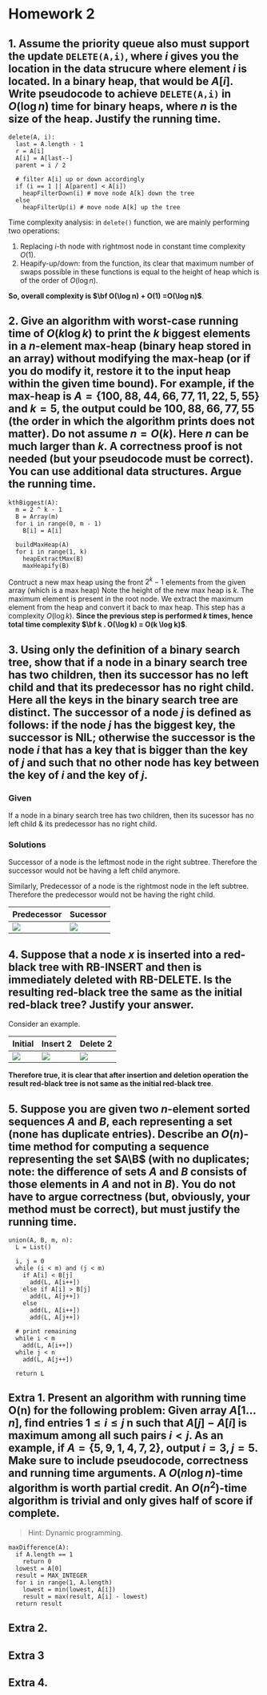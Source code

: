 # Homework 2

## 1. Assume the priority queue also must support the update `DELETE(A,i)`, where $i$ gives you the location in the data strucure where element $i$ is located. In a binary heap, that would be $A[i]$. Write pseudocode to achieve `DELETE(A,i)` in $O(\log n)$ time for binary heaps, where $n$ is the size of the heap. Justify the running time.

```
delete(A, i):
  last = A.length - 1
  r = A[i]
  A[i] = A[last--]
  parent = i / 2

  # filter A[i] up or down accordingly
  if (i == 1 || A[parent] < A[i])
    heapFilterDown(i) # move node A[k] down the tree
  else
    heapFilterUp(i) # move node A[k] up the tree
```

Time complexity analysis: in `delete()` function, we are mainly performing two
operations:

1. Replacing $i$-th node with rightmost node in constant time complexity $O(1)$.
2. Heapify-up/down: from the function, its clear that maximum number of swaps
  possible in these functions is equal to the height of heap which is of the
  order of $O(\log n)$.

**So, overall complexity is $\bf O(\log n) + O(1) =O(\log n)$**.

## 2. Give an algorithm with worst-case running time of $O(k \log k)$ to print the $k$ biggest elements in a $n$-element max-heap (binary heap stored in an array) without modifying the max-heap (or if you do modify it, restore it to the input heap within the given time bound). For example, if the max-heap is $A=\{100,88,44,66,77,11,22,5,55\}$ and $k=5$, the output could be $100,88,66,77,55$ (the order in which the algorithm prints does not matter). Do not assume $n = O(k)$. Here $n$ can be much larger than $k$. A correctness proof is not needed (but your pseudocode must be correct). You can use additional data structures. Argue the running time.

```
kthBiggest(A):
  m = 2 ^ k - 1
  B = Array(m)
  for i in range(0, m - 1)
    B[i] = A[i]

  buildMaxHeap(A)
  for i in range(1, k)
    heapExtractMax(B)
    maxHeapify(B)
```

Contruct a new max heap using the front $2^k - 1$​​​​​​​ elements from the given array
(which is a max heap) Note the height of the new max heap is $k$. The maximum
element is present in the root node. We extract the maximum element from the
heap and convert it back to max heap. This step has a complexity $O(\log k)$.
**Since the previous step is performed $k$ times, hence total time complexity
$\bf k . O(\log k) = O(k \log k)$**.

## 3. Using only the definition of a binary search tree, show that if a node in a binary search tree has two children, then its successor has no left child and that its predecessor has no right child. Here all the keys in the binary search tree are distinct. The successor of a node $j$ is defined as follows: if the node $j$ has the biggest key, the successor is NIL; otherwise the successor is the node $i$ that has a key that is bigger than the key of $j$ and such that no other node has key between the key of $i$ and the key of $j$.

### Given

If a node in a binary search tree has two children, then its sucessor has no
left child & its predecessor has no right child.

### Solutions

Successor of a node is the leftmost node in the right subtree. Therefore the
successor would not be having a left child anymore.

Similarly, Predecessor of a
node is the rightmost node in the left subtree. Therefore the predecessor would
not be having the right child.

| Predecessor | Sucessor |
| --- | --- |
| ![](img/hw2_2_1.png) | ![](img/hw2_2_2.png) |

## 4. Suppose that a node $x$ is inserted into a red-black tree with RB-INSERT and then is immediately deleted with RB-DELETE. Is the resulting red-black tree the same as the initial red-black tree? Justify your answer.

Consider an example.

| Initial | Insert 2 | Delete 2 |
| --- | --- | --- |
| ![](img/hw2_3_1.jpg) | ![](img/hw2_3_2.jpg) | ![](img/hw2_3_3.jpg) |

**Therefore true, it is clear that after insertion and deletion operation the
result red-black tree is not same as the initial red-black tree**.

## 5. Suppose you are given two $n$-element sorted sequences $A$ and $B$, each representing a set (none has duplicate entries). Describe an $O(n)$-time method for computing a sequence representing the set $A\B$ (with no duplicates; note: the difference of sets $A$ and $B$ consists of those elements in $A$ and not in $B$). You do not have to argue correctness (but, obviously, your method must be correct), but must justify the running time.

```
union(A, B, m, n):
  L = List()

  i, j = 0
  while (i < m) and (j < m)
    if A[i] < B[j]
      add(L, A[i++])
    else if A[i] > B[j]
      add(L, A[j++])
    else
      add(L, A[i++])
      add(L, A[j++])

  # print remaining
  while i < m
    add(L, A[i++])
  while j < n
    add(L, A[j++])

  return L
```

## Extra 1. Present an algorithm with running time O(n) for the following problem: Given array $A[1 \ldots n]$, find entries $1 \le i \le j$ n such that $A[j] − A[i]$ is maximum among all such pairs $i < j$. As an example, if $A=\{5,9,1,4,7,2\}$, output $i=3, j=5$. Make sure to include pseudocode, correctness and running time arguments. A $O(n \log n)$-time algorithm is worth partial credit. An $O(n^2)$-time algorithm is trivial and only gives half of score if complete.

> Hint: Dynamic programming.

```
maxDifference(A):
  if A.length == 1
    return 0
  lowest = A[0]
  result = MAX_INTEGER
  for i in range(1, A.length)
    lowest = min(lowest, A[i])
    result = max(result, A[i] - lowest)
  return result
```

## Extra 2.

## Extra 3

## Extra 4.

<!-- hotfix: KaTeX -->
<!-- https://github.com/yzane/vscode-markdown-pdf/issues/21/ -->
<script type="text/javascript" src="http://cdn.mathjax.org/mathjax/latest/MathJax.js?config=TeX-AMS-MML_HTMLorMML"></script>
<script type="text/x-mathjax-config">MathJax.Hub.Config({ tex2jax: { inlineMath: [['$', '$']]}, messageStyle: 'none' });</script>
